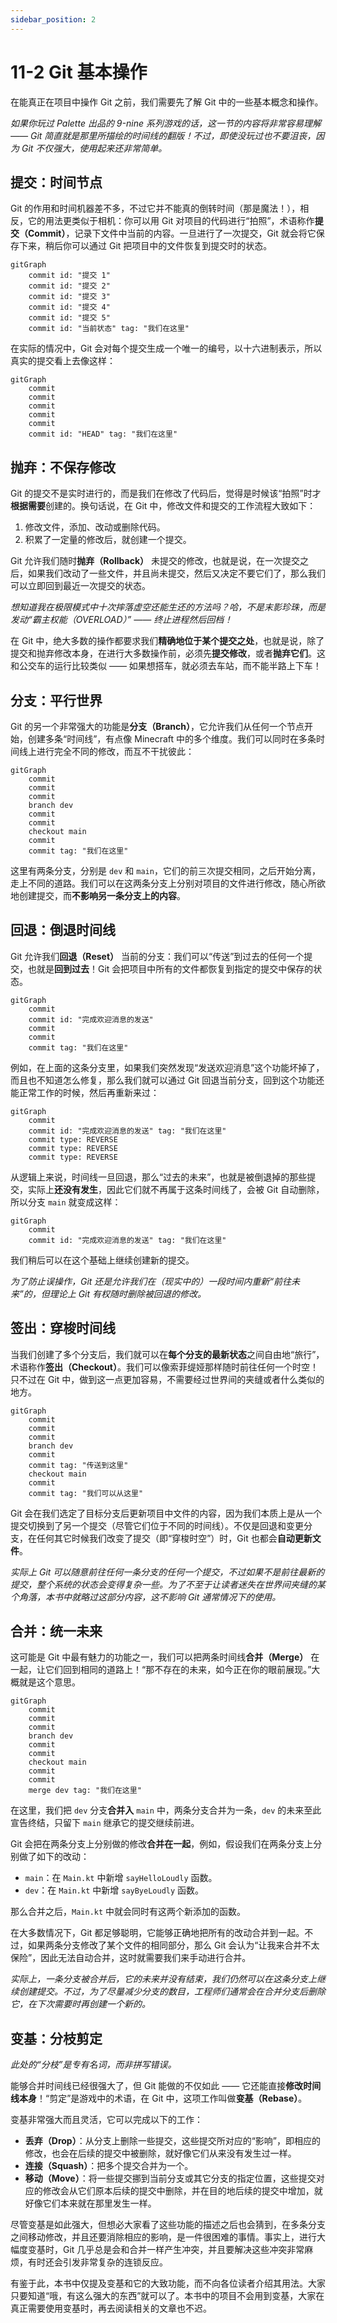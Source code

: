 ```yaml
---
sidebar_position: 2
---
```


# 11-2 Git 基本操作

在能真正在项目中操作 Git 之前，我们需要先了解 Git 中的一些基本概念和操作。

*如果你玩过 Palette 出品的 9-nine 系列游戏的话，这一节的内容将非常容易理解 —— Git 简直就是那里所描绘的时间线的翻版！不过，即使没玩过也不要沮丧，因为 Git 不仅强大，使用起来还非常简单。*

## 提交：时间节点

Git 的作用和时间机器差不多，不过它并不能真的倒转时间（那是魔法！），相反，它的用法更类似于相机：你可以用 Git 对项目的代码进行“拍照”，术语称作**提交（Commit）**，记录下文件中当前的内容。一旦进行了一次提交，Git 就会将它保存下来，稍后你可以通过 Git 把项目中的文件恢复到提交时的状态。

```mermaid
gitGraph
    commit id: "提交 1"
    commit id: "提交 2"
    commit id: "提交 3"
    commit id: "提交 4"
    commit id: "提交 5"
    commit id: "当前状态" tag: "我们在这里"
```

在实际的情况中，Git 会对每个提交生成一个唯一的编号，以十六进制表示，所以真实的提交看上去像这样：

```mermaid
gitGraph
    commit
    commit
    commit
    commit
    commit
    commit id: "HEAD" tag: "我们在这里"
```

## 抛弃：不保存修改

Git 的提交不是实时进行的，而是我们在修改了代码后，觉得是时候该“拍照”时才**根据需要**创建的。换句话说，在 Git 中，修改文件和提交的工作流程大致如下：

1. 修改文件，添加、改动或删除代码。
2. 积累了一定量的修改后，就创建一个提交。

Git 允许我们随时**抛弃（Rollback）** 未提交的修改，也就是说，在一次提交之后，如果我们改动了一些文件，并且尚未提交，然后又决定不要它们了，那么我们可以立即回到最近一次提交的状态。

*想知道我在极限模式中十次摔落虚空还能生还的方法吗？哈，不是末影珍珠，而是发动“霸主权能（OVERLOAD）” —— 终止进程然后回档！*

在 Git 中，绝大多数的操作都要求我们**精确地位于某个提交之处**，也就是说，除了提交和抛弃修改本身，在进行大多数操作前，必须先**提交修改**，或者**抛弃它们**。这和公交车的运行比较类似 —— 如果想搭车，就必须去车站，而不能半路上下车！

## 分支：平行世界

Git 的另一个非常强大的功能是**分支（Branch）**，它允许我们从任何一个节点开始，创建多条“时间线”，有点像 Minecraft 中的多个维度。我们可以同时在多条时间线上进行完全不同的修改，而互不干扰彼此：

```mermaid
gitGraph
    commit
    commit
    commit
    branch dev
    commit
    commit
    checkout main
    commit
    commit tag: "我们在这里"
```

这里有两条分支，分别是 `dev` 和 `main`，它们的前三次提交相同，之后开始分离，走上不同的道路。我们可以在这两条分支上分别对项目的文件进行修改，随心所欲地创建提交，而**不影响另一条分支上的内容**。

## 回退：倒退时间线

Git 允许我们**回退（Reset）** 当前的分支：我们可以“传送”到过去的任何一个提交，也就是**回到过去**！Git 会把项目中所有的文件都恢复到指定的提交中保存的状态。

```mermaid
gitGraph
    commit
    commit id: "完成欢迎消息的发送"
    commit
    commit
    commit tag: "我们在这里"
```

例如，在上面的这条分支里，如果我们突然发现“发送欢迎消息”这个功能坏掉了，而且也不知道怎么修复，那么我们就可以通过 Git 回退当前分支，回到这个功能还能正常工作的时候，然后再重新来过：

```mermaid
gitGraph
    commit
    commit id: "完成欢迎消息的发送" tag: "我们在这里"
    commit type: REVERSE
    commit type: REVERSE
    commit type: REVERSE
```

从逻辑上来说，时间线一旦回退，那么“过去的未来”，也就是被倒退掉的那些提交，实际上**还没有发生**，因此它们就不再属于这条时间线了，会被 Git 自动删除，所以分支 `main` 就变成这样：

```mermaid
gitGraph
    commit
    commit id: "完成欢迎消息的发送" tag: "我们在这里"
```

我们稍后可以在这个基础上继续创建新的提交。

*为了防止误操作，Git 还是允许我们在（现实中的）一段时间内重新“前往未来”的，但理论上 Git 有权随时删除被回退的修改。*

## 签出：穿梭时间线

当我们创建了多个分支后，我们就可以在**每个分支的最新状态**之间自由地“旅行”，术语称作**签出（Checkout）**。我们可以像索菲缇娅那样随时前往任何一个时空！只不过在 Git 中，做到这一点更加容易，不需要经过世界间的夹缝或者什么类似的地方。

```mermaid
gitGraph
    commit
    commit
    commit
    branch dev
    commit
    commit tag: "传送到这里"
    checkout main
    commit
    commit tag: "我们可以从这里"
```

Git 会在我们选定了目标分支后更新项目中文件的内容，因为我们本质上是从一个提交切换到了另一个提交（尽管它们位于不同的时间线）。不仅是回退和变更分支，在任何其它时候我们改变了提交（即“穿梭时空”）时，Git 也都会**自动更新文件**。

*实际上 Git 可以随意前往任何一条分支的任何一个提交，不过如果不是前往最新的提交，整个系统的状态会变得复杂一些。为了不至于让读者迷失在世界间夹缝的某个角落，本书中就略过这部分内容，这不影响 Git 通常情况下的使用。*

## 合并：统一未来

这可能是 Git 中最有魅力的功能之一，我们可以把两条时间线**合并（Merge）** 在一起，让它们回到相同的道路上！“那不存在的未来，如今正在你的眼前展现。”大概就是这个意思。


```mermaid
gitGraph
    commit
    commit
    commit
    branch dev
    commit
    commit
    checkout main
    commit
    commit
    merge dev tag: "我们在这里"
```

在这里，我们把 `dev` 分支**合并入** `main` 中，两条分支合并为一条，`dev` 的未来至此宣告终结，只留下 `main` 继承它的提交继续前进。 

Git 会把在两条分支上分别做的修改**合并在一起**，例如，假设我们在两条分支上分别做了如下的改动：

- `main`：在 `Main.kt` 中新增 `sayHelloLoudly` 函数。
- `dev`：在 `Main.kt` 中新增 `sayByeLoudly` 函数。

那么合并之后，`Main.kt` 中就会同时有这两个新添加的函数。

在大多数情况下，Git 都足够聪明，它能够正确地把所有的改动合并到一起。不过，如果两条分支修改了某个文件的相同部分，那么 Git 会认为“让我来合并不太保险”，因此无法自动合并，这时就需要我们来手动进行合并。

*实际上，一条分支被合并后，它的未来并没有结束，我们仍然可以在这条分支上继续创建提交。不过，为了尽量减少分支的数目，工程师们通常会在合并分支后删除它，在下次需要时再创建一个新的。*

## 变基：分枝剪定

*此处的“分枝”是专有名词，而非拼写错误。*

能够合并时间线已经很强大了，但 Git 能做的不仅如此 —— 它还能直接**修改时间线本身**！“剪定”是游戏中的术语，在 Git 中，这项工作叫做**变基（Rebase）**。

变基非常强大而且灵活，它可以完成以下的工作：

- **丢弃（Drop）**：从分支上删除一些提交，这些提交所对应的“影响”，即相应的修改，也会在后续的提交中被删除，就好像它们从来没有发生过一样。
- **连接（Squash）**：把多个提交合并为一个。
- **移动（Move）**：将一些提交挪到当前分支或其它分支的指定位置，这些提交对应的修改会从它们原本后续的提交中删除，并在目的地后续的提交中增加，就好像它们本来就在那里发生一样。

尽管变基是如此强大，但想必大家看了这些功能的描述之后也会猜到，在多条分支之间移动修改，并且还要消除相应的影响，是一件很困难的事情。事实上，进行大幅度变基时，Git 几乎总是会和合并一样产生冲突，并且要解决这些冲突非常麻烦，有时还会引发非常复杂的连锁反应。

有鉴于此，本书中仅提及变基和它的大致功能，而不向各位读者介绍其用法。大家只要知道“哦，有这么强大的东西”就可以了。本书中的项目不会用到变基，大家在真正需要使用变基时，再去阅读相关的文章也不迟。